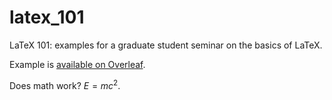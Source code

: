 # latex_101
LaTeX 101: examples for a graduate student seminar on the basics of LaTeX.

Example is [available on Overleaf](https://www.overleaf.com/read/sshrrdvzvsym#a395df).

Does math work?  $E = mc^2$.
